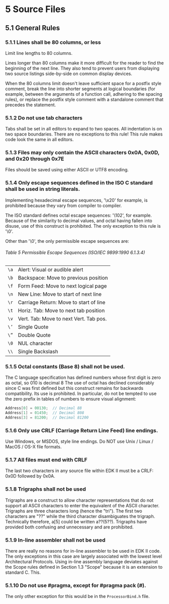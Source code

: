 <!--- @file
  5 Source Files

  Copyright (c) 2006-2017, Intel Corporation. All rights reserved.<BR>

  Redistribution and use in source (original document form) and 'compiled'
  forms (converted to PDF, epub, HTML and other formats) with or without
  modification, are permitted provided that the following conditions are met:

  1) Redistributions of source code (original document form) must retain the
     above copyright notice, this list of conditions and the following
     disclaimer as the first lines of this file unmodified.

  2) Redistributions in compiled form (transformed to other DTDs, converted to
     PDF, epub, HTML and other formats) must reproduce the above copyright
     notice, this list of conditions and the following disclaimer in the
     documentation and/or other materials provided with the distribution.

  THIS DOCUMENTATION IS PROVIDED BY TIANOCORE PROJECT "AS IS" AND ANY EXPRESS OR
  IMPLIED WARRANTIES, INCLUDING, BUT NOT LIMITED TO, THE IMPLIED WARRANTIES OF
  MERCHANTABILITY AND FITNESS FOR A PARTICULAR PURPOSE ARE DISCLAIMED. IN NO
  EVENT SHALL TIANOCORE PROJECT  BE LIABLE FOR ANY DIRECT, INDIRECT, INCIDENTAL,
  SPECIAL, EXEMPLARY, OR CONSEQUENTIAL DAMAGES (INCLUDING, BUT NOT LIMITED TO,
  PROCUREMENT OF SUBSTITUTE GOODS OR SERVICES; LOSS OF USE, DATA, OR PROFITS;
  OR BUSINESS INTERRUPTION) HOWEVER CAUSED AND ON ANY THEORY OF LIABILITY,
  WHETHER IN CONTRACT, STRICT LIABILITY, OR TORT (INCLUDING NEGLIGENCE OR
  OTHERWISE) ARISING IN ANY WAY OUT OF THE USE OF THIS DOCUMENTATION, EVEN IF
  ADVISED OF THE POSSIBILITY OF SUCH DAMAGE.

-->

# 5 Source Files

## 5.1 General Rules

### 5.1.1 Lines shall be 80 columns, or less

Limit line lengths to 80 columns.

Lines longer than 80 columns make it more difficult for the reader to find the
beginning of the next line. They also tend to prevent users from displaying two
source listings side-by-side on common display devices.

When the 80 columns limit doesn't leave sufficient space for a postfix style
comment, break the line into shorter segments at logical boundaries (for
example, between the arguments of a function call, adhering to the spacing
rules), or replace the postfix style comment with a standalone comment that
precedes the statement.

### 5.1.2 Do not use tab characters

Tabs shall be set in all editors to expand to two spaces. All indentation is on
two space boundaries. There are no exceptions to this rule! This rule makes
code look the same in all editors.

### 5.1.3 Files may only contain the ASCII characters 0x0A, 0x0D, and 0x20 through 0x7E

Files should be saved using either ASCII or UTF8 encoding.

### 5.1.4 Only escape sequences defined in the ISO C standard shall be used in string literals.

Implementing hexadecimal escape sequences, '\x20' for example, is prohibited
because they vary from compiler to compiler.

The ISO standard defines octal escape sequences: '\102', for example. Because
of the similarity to decimal values, and octal having fallen into disuse, use
of this construct is prohibited. The only exception to this rule is '\0'.

Other than '\0', the only permissible escape sequences are:

###### Table 5 Permissible Escape Sequences (ISO/IEC 9899:1990 6.1.3.4)

|      |                                        |
| ---- | -------------------------------------- |
| `\a` | Alert: Visual or audible alert         |
| `\b` | Backspace: Move to previous position   |
| `\f` | Form Feed: Move to next logical page   |
| `\n` | New Line: Move to start of next line   |
| `\r` | Carriage Return: Move to start of line |
| `\t` | Horiz. Tab: Move to next tab position  |
| `\v` | Vert. Tab: Move to next Vert. Tab pos. |
| `\’` | Single Quote                           |
| `\”` | Double Quote                           |
| `\0` | NUL character                          |
| `\\` | Single Backslash                       |

### 5.1.5 Octal constants (Base 8) shall not be used.

The C language specification has defined numbers whose first digit is zero as
octal, so 010 is decimal 8 The use of octal has declined considerably since C
was first defined but this construct remains for backwards compatibility. Its
use is prohibited. In particular, do not be tempted to use the zero prefix in
tables of numbers to ensure visual alignment:

```c
Address[0] = 00130;  // Decimal 88
Address[1] = 01450;  // Decimal 808
Address[3] = 81200;  // Decimal 81200
```

### 5.1.6 Only use CRLF (Carriage Return Line Feed) line endings.

Use Windows, or MSDOS, style line endings. Do NOT use Unix / Linux / MacOS /
OS-X file formats.

### 5.1.7 All files must end with CRLF

The last two characters in any source file within EDK II must be a CRLF: 0x0D
followed by 0x0A.

### 5.1.8 Trigraphs shall not be used

Trigraphs are a construct to allow character representations that do not
support all ASCII characters to enter the equivalent of the ASCII character.
Trigraphs are three characters long (hence the "tri"). The first two characters
are "??" while the third character disambiguates the trigraph. Technically
therefore, a[5] could be written a??(5??). Trigraphs have provided both
confusing and unnecessary and are prohibited.

### 5.1.9 In-line assembler shall not be used

There are really no reasons for in-line assembler to be used in EDK II code.
The only exceptions in this case are largely associated with the lowest level
Architectural Protocols. Using in-line assembly language deviates against the
Scope rules defined in Section 1.3 "Scope" because it is an extension to
standard C. This.

### 5.1.10 Do not use #pragma, except for #pragma pack (#).

The only other exception for this would be in the `ProcessorBind.h` file.
